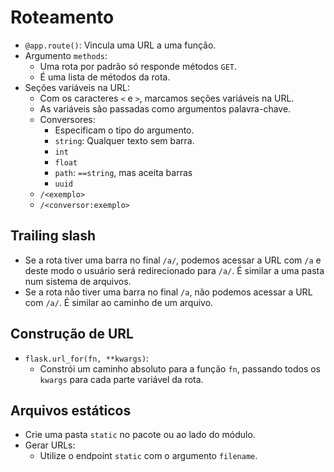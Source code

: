 # Roteamento

- `@app.route()`: Vincula uma URL a uma função.
- Argumento `methods`:
  - Uma rota por padrão só responde métodos `GET`.
  - É uma lista de métodos da rota.
- Seções variáveis na URL:
  - Com os caracteres `<` e `>`, marcamos seções variáveis na URL.
  - As variáveis são passadas como argumentos palavra-chave.
  - Conversores:
    - Especificam o tipo do argumento.
    - `string`: Qualquer texto sem barra.
    - `int`
    - `float`
    - `path`: `==string`, mas aceita barras
    - `uuid`
  - `/<exemplo>`
  - `/<conversor:exemplo>`

## Trailing slash

- Se a rota tiver uma barra no final `/a/`, podemos acessar a URL com `/a` e deste modo o usuário será redirecionado para `/a/`. É similar a uma pasta num sistema de arquivos.
- Se a rota não tiver uma barra no final `/a`, não podemos acessar a URL com `/a/`. É similar ao caminho de um arquivo.

## Construção de URL

- `flask.url_for(fn, **kwargs)`:
  - Constrói um caminho absoluto para a função `fn`, passando todos os `kwargs` para cada parte variável da rota.

## Arquivos estáticos

- Crie uma pasta `static` no pacote ou ao lado do módulo.
- Gerar URLs:
  - Utilize o endpoint `static` com o argumento `filename`.